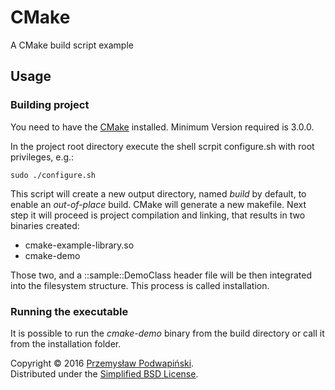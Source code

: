 # CMake
A CMake build script example

## Usage
### Building project
You need to have the [CMake][10] installed. Minimum Version required is 3.0.0.

In the project root directory execute the shell scrpit configure.sh with root privileges, e.g.:
```
sudo ./configure.sh 
```

This script will create a new output directory, named *build* by default, to enable an _out-of-place_ build. CMake will generate a new makefile. Next step it will proceed is project compilation and linking, that results in two binaries created:
- cmake-example-library.so
- cmake-demo

Those two, and a ::sample::DemoClass header file will be then integrated into the filesystem structure. This process is called installation.

### Running the executable
It is possible to run the *cmake-demo* binary from the build directory or call it from the installation folder.

Copyright &copy; 2016 [Przemysław Podwapiński][98].<br>
Distributed under the [Simplified BSD License][99].

[10]:https://cmake.org/
[98]:mailto:p.podwapinski@gmail.com
[99]:https://www.freebsd.org/copyright/freebsd-license.html
